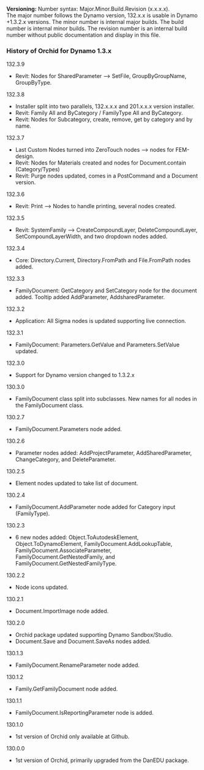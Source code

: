﻿**Versioning:** Number syntax: Major.Minor.Build.Revision (x.x.x.x).  
The major number follows the Dynamo version, 132.x.x is usable in Dynamo +1.3.2.x versions. The minor number is internal major builds. The build number is internal minor builds. The revision number is an internal build number without public documentation and display in this file.  


### History of Orchid for Dynamo 1.3.x ###  

132.3.9  
- Revit: Nodes for SharedParameter --> SetFile, GroupByGroupName, GroupByType.  

132.3.8  
- Installer split into two parallels, 132.x.x.x and 201.x.x.x version installer.  
- Revit: Family All and ByCategory / FamilyType All and ByCategory.  
- Revit: Nodes for Subcategory, create, remove, get by category and by name.  

132.3.7  
- Last Custom Nodes turned into ZeroTouch nodes --> nodes for FEM-design.  
- Revit: Nodes for Materials created and nodes for Document.contain (Category/Types)  
- Revit: Purge nodes updated, comes in a PostCommand and a Document version.  

132.3.6  
- Revit: Print --> Nodes to handle printing, several nodes created.  

132.3.5  
- Revit: SystemFamily --> CreateCompoundLayer, DeleteCompoundLayer, SetCompoundLayerWidth, and two dropdown nodes added.  

132.3.4  
- Core: Directory.Current, Directory.FromPath and File.FromPath nodes added.  

132.3.3  
- FamilyDocument: GetCategory and SetCategory node for the document added. Tooltip added AddParameter, AddsharedParameter.  

132.3.2  
- Application: All Sigma nodes is updated supporting live connection.  

132.3.1  
- FamilyDocument: Parameters.GetValue and Parameters.SetValue updated.  

132.3.0  
- Support for Dynamo version changed to 1.3.2.x  

130.3.0  
- FamilyDocument class split into subclasses. New names for all nodes in the FamilyDocument class.  

130.2.7  
- FamilyDocument.Parameters node added.   

130.2.6  
- Parameter nodes added: AddProjectParameter, AddSharedParameter, ChangeCategory, and DeleteParameter.  

130.2.5  
- Element nodes updated to take list of document.  

130.2.4  
- FamilyDocument.AddParameter node added for Category input (FamilyType).  

130.2.3  
- 6 new nodes added: Object.ToAutodeskElement, Object.ToDynamoElement, FamilyDocument.AddLookupTable, FamilyDocument.AssociateParameter, FamilyDocument.GetNestedFamily, and FamilyDocument.GetNestedFamilyType.  

130.2.2  
- Node icons updated.  

130.2.1  
- Document.ImportImage node added.  

130.2.0  
- Orchid package updated supporting Dynamo Sandbox/Studio.  
- Document.Save and Document.SaveAs nodes added.  

130.1.3  
- FamilyDocument.RenameParameter node added.  

130.1.2  
- Family.GetFamilyDocument node added.  

130.1.1  
- FamilyDocument.IsReportingParameter node is added.  

130.1.0  
- 1st version of Orchid only available at Github.  

130.0.0  
- 1st version of Orchid, primarily upgraded from the DanEDU package.  
